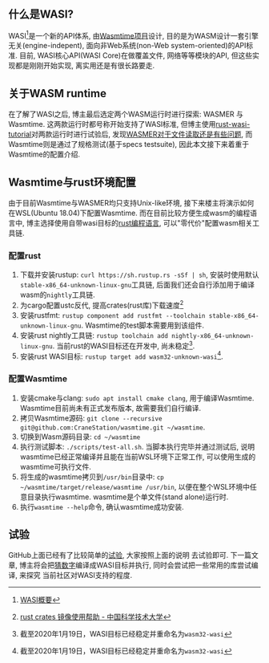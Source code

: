 ## 什么是WASI?
WASI[^1]是一个新的API体系, 由[Wasmtime项目]设计, 目的是为WASM设计一套引擎无关(engine-indepent), 面向非Web系统(non-Web system-oriented)的API标准. 目前, WASI核心API(WASI Core)在做覆盖文件, 网络等等模块的API, 但这些实现都是刚刚开始实现, 离实用还是有很长路要走.

## 关于WASM runtime
在了解了WASI之后, 博主最后选定两个WASM运行时进行探索: WASMER 与 Wasmtime. 这两款运行时都号称开始支持了WASI标准, 但博主使用[rust-wasi-tutorial]对两款运行时进行试验后, 发现[WASMER对于文件读取还是有些问题], 而Wasmtime则是通过了规格测试(基于specs testsuite), 因此本文接下来着重于Wasmtime的配置介绍.

[rust-wasi-tutorial]: https://github.com/kubkon/rust-wasi-tutorial
[WASMER对于文件读取还是有些问题]: https://github.com/wasmerio/wasmer/issues/356

## Wasmtime与rust环境配置
由于目前Wasmtime与WASMER均只支持Unix-like环境, 接下来楼主将演示如何在WSL(Ubuntu 18.04)下配置Wasmtime. 而在目前比较方便生成wasm的编程语言中, 博主选择使用自带wasi目标的[rust编程语言], 可以"零代价"配置wasm相关工具链.

### 配置rust
1. 下载并安装rustup: `curl https://sh.rustup.rs -sSf | sh`, 安装时使用默认 `stable-x86_64-unknown-linux-gnu`工具链, 后面我们还会自行添加用于编译wasm的`nightly`工具链.
2. 为cargo配置ustc反代, 提高crates(rust库)下载速度[^2]
3. 安装rustfmt: `rustup component add rustfmt --toolchain stable-x86_64-unknown-linux-gnu`. Wasmtime的test脚本需要用到该组件.
4. 安装rust nightly工具链: `rustup toolchain add nightly-x86_64-unknown-linux-gnu`. 当前rust的WASI目标还在开发中, 尚未稳定[^3].
5. 安装rust WASI目标: `rustup target add wasm32-unknown-wasi`[^3].

### 配置Wasmtime
1. 安装cmake与clang: `sudo apt install cmake clang`, 用于编译Wasmtime. Wasmtime目前尚未有正式发布版本, 故需要我们自行编译.
2. 拷贝Wasmtime源码: `git clone --recursive git@github.com:CraneStation/wasmtime.git ~/wasmtime`.
3. 切换到Wasm源码目录: `cd ~/wasmtime`
4. 执行测试脚本: `./scripts/test-all.sh`. 当脚本执行完毕并通过测试后, 说明wasmtime已经正常编译并且能在当前WSL环境下正常工作, 可以使用生成的wasmtime可执行文件.
5. 将生成的wasmtime拷贝到`/usr/bin`目录中: `cp ~/wasmtime/target/release/wasmtime /usr/bin`, 以便在整个WSL环境中任意目录执行wasmtime. wasmtime是个单文件(stand alone)运行时.
6. 执行`wasmtime --help`命令, 确认wasmtime成功安装.


## 试验
GitHub上面已经有了比较简单的[试验](https://github.com/kubkon/rust-wasi-tutorial), 大家按照上面的说明
去试验即可. 下一篇文章, 博主将会把[猜数字]编译成WASI目标并执行, 同时会尝试把一些常用的库尝试编译, 来探究
当前社区对WASI支持的程度.

[Wasmtime项目]: https://github.com/CraneStation/wasmtime
[rust编程语言]: https://rust-lang.org
[猜数字]: https://doc.rust-lang.org/book/ch02-00-guessing-game-tutorial.html

[^1]: [WASI概要](https://github.com/CraneStation/wasmtime/blob/master/docs/WASI-overview.md#wasi-webassembly-system-interface)

[^2]: [rust crates 镜像使用帮助 - 中国科学技术大学](https://lug.ustc.edu.cn/wiki/mirrors/help/rust-crates#rust_crates_镜像使用帮助)

[^3]: 截至2020年1月19日，WASI目标已经稳定并重命名为`wasm32-wasi`
